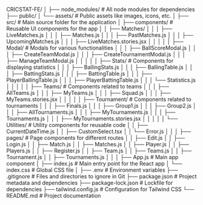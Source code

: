 CRICSTAT-FE/
│
├── node_modules/          # All node modules for dependencies
├── public/
│   └── assets/            # Public assets like images, icons, etc.
│
├── src/                   # Main source folder for the application
│   ├── components/        # Reusable UI components for the app
│   │   ├── Matches/
│   │   │   ├── LiveMatches.js
│   │   │   ├── Matches.js
│   │   │   ├── PastMatches.js
│   │   │   ├── UpcomingMatches.js
│   │   │   ├── LiveMatches.stories.jsx
│   │   │
│   │   ├── Modal/         # Modals for various functionalities
│   │   │   ├── BallScoreModal.js
│   │   │   ├── CreateTeamModal.js
│   │   │   ├── CreateTournamentModal.js
│   │   │   ├── ManageTeamModal.js
│   │   │
│   │   ├── Stats/         # Components for displaying statistics
│   │   │   ├── BallingStats.js
│   │   │   ├── BallingTable.js
│   │   │   ├── BattingStats.js
│   │   │   ├── BattingTable.js
│   │   │   ├── PlayerBallingTable.js
│   │   │   ├── PlayerBattingTable.js
│   │   │   └── Statistics.js
│   │   │
│   │   ├── Teams/         # Components related to teams
│   │   │   ├── AllTeams.js
│   │   │   ├── MyTeams.js
│   │   │   ├── Squad.js
│   │   │   ├── MyTeams.stories.jsx
│   │   │
│   │   ├── Tournament/    # Components related to tournaments
│   │   │   ├── Finals.js
│   │   │   ├── Group1.js
│   │   │   ├── Group2.js
│   │   │   ├── AllTournaments.js
│   │   │   ├── MyTournaments.js
│   │   │   ├── Tournaments.js
│   │   │   ├── MyTournaments.stories.jsx
│   │   │
│   │   └── Utilities/     # Utility components for reusable code
│   │       ├── CurrentDateTime.js
│   │       ├── CustomSelect.tsx
│   │       └── Error.js
│   │
│   ├── pages/             # Page components for different routes
│   │   ├── Edit.js
│   │   ├── Login.js
│   │   ├── Match.js
│   │   ├── Matches.js
│   │   ├── Player.js
│   │   ├── Players.js
│   │   ├── Register.js
│   │   ├── Team.js
│   │   ├── Teams.js
│   │   ├── Tournament.js
│   │   ├── Tournaments.js
│   │
│   ├── App.js             # Main app component
│   ├── index.js           # Main entry point for the React app
│   └── index.css          # Global CSS file
│
├── .env                   # Environment variables
├── .gitignore             # Files and directories to ignore in Git
├── package.json           # Project metadata and dependencies
├── package-lock.json      # Lockfile for dependencies
├── tailwind.config.js     # Configuration for Tailwind CSS
└── README.md              # Project documentation
